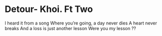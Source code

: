# Detour- Khoi. Ft Two
I heard it from a song
Where you’re going,
a day never dies
A heart never breaks
And a loss is just another lesson
Were you my lesson ??
